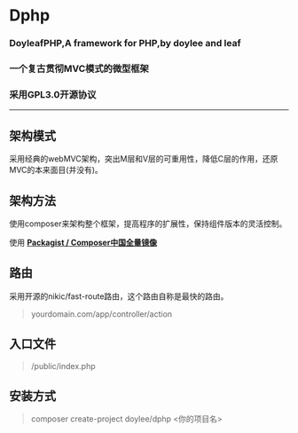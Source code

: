 # Dphp
### **DoyleafPHP,A framework for PHP,by doylee and leaf**
### **一个复古贯彻MVC模式的微型框架**
### **采用GPL3.0开源协议**
---

## 架构模式
采用经典的webMVC架构，突出M层和V层的可重用性，降低C层的作用，还原MVC的本来面目(并没有)。
## 架构方法
使用composer来架构整个框架，提高程序的扩展性，保持组件版本的灵活控制。

使用 **[Packagist / Composer中国全量镜像](https://packagist.phpcomposer.com)**
## 路由
采用开源的nikic/fast-route路由，这个路由自称是最快的路由。
> yourdomain.com/app/controller/action
## 入口文件
>/public/index.php
## 安装方式
> composer create-project doylee/dphp <你的项目名>
